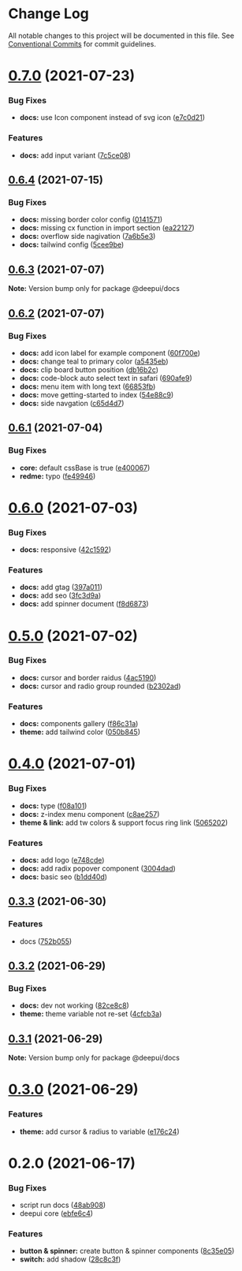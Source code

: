 # Change Log

All notable changes to this project will be documented in this file.
See [Conventional Commits](https://conventionalcommits.org) for commit guidelines.

# [0.7.0](https://github.com/deepecom/deepui/compare/@deepui/docs@0.6.4...@deepui/docs@0.7.0) (2021-07-23)


### Bug Fixes

* **docs:** use Icon component instead of svg icon ([e7c0d21](https://github.com/deepecom/deepui/commit/e7c0d21d2999338a4e621bdd7d0e80e2ca7ab725))


### Features

* **docs:** add input variant ([7c5ce08](https://github.com/deepecom/deepui/commit/7c5ce08a83c2df3b30f0322a4fd2505b1e704b7e))





## [0.6.4](https://github.com/deepecom/deepui/compare/@deepui/docs@0.6.3...@deepui/docs@0.6.4) (2021-07-15)


### Bug Fixes

* **docs:** missing border color config ([0141571](https://github.com/deepecom/deepui/commit/0141571d396c0a7a422263b979a74e7e8555676e))
* **docs:** missing cx function in import section ([ea22127](https://github.com/deepecom/deepui/commit/ea221279328e0f96fbeefb908a772bf09dfb0140))
* **docs:** overflow side nagivation ([7a6b5e3](https://github.com/deepecom/deepui/commit/7a6b5e3f6021c6140cea10eba3b489ba224045ba))
* **docs:** tailwind config ([5cee9be](https://github.com/deepecom/deepui/commit/5cee9be973ee373f6ac0b88e2a000431bd26b735))





## [0.6.3](https://github.com/deepecom/deepui/compare/@deepui/docs@0.6.2...@deepui/docs@0.6.3) (2021-07-07)

**Note:** Version bump only for package @deepui/docs





## [0.6.2](https://github.com/deepecom/deepui/compare/@deepui/docs@0.6.1...@deepui/docs@0.6.2) (2021-07-07)


### Bug Fixes

* **docs:** add icon label for example component ([60f700e](https://github.com/deepecom/deepui/commit/60f700e93082d491ef8aacd7ca0159288db84ad8))
* **docs:** change teal to primary color ([a5435eb](https://github.com/deepecom/deepui/commit/a5435ebe05c8e91e9edfff68c6c93e83f1d27f05))
* **docs:** clip board button position ([db16b2c](https://github.com/deepecom/deepui/commit/db16b2c05162558f2f4910180cdb9d4589de9b9f))
* **docs:** code-block auto select text in safari ([690afe9](https://github.com/deepecom/deepui/commit/690afe9f4aef8f664360741d5011d8255d171e32))
* **docs:** menu item with long text ([66853fb](https://github.com/deepecom/deepui/commit/66853fb2814a116ca1295499254ce320b6d8a1bd))
* **docs:** move getting-started to index ([54e88c9](https://github.com/deepecom/deepui/commit/54e88c992c2c171aafcd2bedf04ee1acb42ff732))
* **docs:** side navgation ([c65d4d7](https://github.com/deepecom/deepui/commit/c65d4d74519bbd96428a7e85292ab373f309d09b))





## [0.6.1](https://github.com/deepecom/deepui/compare/@deepui/docs@0.6.0...@deepui/docs@0.6.1) (2021-07-04)


### Bug Fixes

* **core:** default cssBase is true ([e400067](https://github.com/deepecom/deepui/commit/e40006768edbcd6a83dab977a937efe35cae05a9))
* **redme:** typo ([fe49946](https://github.com/deepecom/deepui/commit/fe49946f340c9fa5d916eb33192d78ecfbd44c07))





# [0.6.0](https://github.com/deepecom/deepui/compare/@deepui/docs@0.5.0...@deepui/docs@0.6.0) (2021-07-03)


### Bug Fixes

* **docs:** responsive ([42c1592](https://github.com/deepecom/deepui/commit/42c1592df6b0cf45c55d18885b6a9f22d50c722f))


### Features

* **docs:** add gtag ([397a011](https://github.com/deepecom/deepui/commit/397a011c2fc32bb147cf4e813a6cb21d6bc16525))
* **docs:** add seo ([3fc3d9a](https://github.com/deepecom/deepui/commit/3fc3d9aa8786b08c0138091276dc3c15c9e877ba))
* **docs:** add spinner document ([f8d6873](https://github.com/deepecom/deepui/commit/f8d68739d32e854737d86f166a1ea7c3913367ae))





# [0.5.0](https://github.com/deepecom/deepui/compare/@deepui/docs@0.4.0...@deepui/docs@0.5.0) (2021-07-02)


### Bug Fixes

* **docs:** cursor and border raidus ([4ac5190](https://github.com/deepecom/deepui/commit/4ac5190ed830c92e2feea28aa0e4b536eea1cec6))
* **docs:** cursor and radio group rounded ([b2302ad](https://github.com/deepecom/deepui/commit/b2302ad2c2ea77d03df4f93d8a235a66c52f9fe2))


### Features

* **docs:** components gallery ([f86c31a](https://github.com/deepecom/deepui/commit/f86c31ab0c2e0b8be952748d0eb4d51d5049c02e))
* **theme:** add tailwind color ([050b845](https://github.com/deepecom/deepui/commit/050b845bf6dc4d5c999d212ce69378e389a49a74))





# [0.4.0](https://github.com/deepecom/deepui/compare/@deepui/docs@0.3.3...@deepui/docs@0.4.0) (2021-07-01)


### Bug Fixes

* **docs:** type ([f08a101](https://github.com/deepecom/deepui/commit/f08a1013d91b4b0cba40161f3af3800888097a3a))
* **docs:** z-index menu component ([c8ae257](https://github.com/deepecom/deepui/commit/c8ae257479c302d00e0fa7376684003c00dba30e))
* **theme & link:** add tw colors & support focus ring link ([5065202](https://github.com/deepecom/deepui/commit/5065202c07616ad1b69e0b07f9391e395e55f409))


### Features

* **docs:** add logo ([e748cde](https://github.com/deepecom/deepui/commit/e748cdea8c076add396f43a61c2b2f20dda73745))
* **docs:** add radix popover component ([3004dad](https://github.com/deepecom/deepui/commit/3004dad509cbf3519817f97fdb76b7843242c3b1))
* **docs:** basic seo ([b1dd40d](https://github.com/deepecom/deepui/commit/b1dd40d1d58228d6ccc3e433404f0616429fd269))





## [0.3.3](https://github.com/deepecom/deepui/compare/@deepui/docs@0.3.2...@deepui/docs@0.3.3) (2021-06-30)


### Features

* docs ([752b055](https://github.com/deepecom/deepui/commit/752b055c0041b8762630cd0b5eef695fcad6a887))





## [0.3.2](https://github.com/deepecom/deepui/compare/@deepui/docs@0.3.1...@deepui/docs@0.3.2) (2021-06-29)


### Bug Fixes

* **docs:** dev not working ([82ce8c8](https://github.com/deepecom/deepui/commit/82ce8c8f5253a44d1a936491f1c62d7375d9e2da))
* **theme:** theme variable not re-set ([4cfcb3a](https://github.com/deepecom/deepui/commit/4cfcb3ab9c674f958af6b272a9390b750b0564b1))





## [0.3.1](https://github.com/deepecom/deepui/compare/@deepui/docs@0.3.0...@deepui/docs@0.3.1) (2021-06-29)

**Note:** Version bump only for package @deepui/docs





# [0.3.0](https://github.com/deepecom/deepui/compare/@deepui/docs@0.2.0...@deepui/docs@0.3.0) (2021-06-29)


### Features

* **theme:** add cursor & radius to variable ([e176c24](https://github.com/deepecom/deepui/commit/e176c24def39299f62b6352183c174d1f3a1bc69))





# 0.2.0 (2021-06-17)


### Bug Fixes

* script run docs ([48ab908](https://github.com/deepecom/deepui/commit/48ab9080c88d398903815e7fbe172ad87f68d35a))
* deepui core ([ebfe6c4](https://github.com/deepecom/deepui/commit/ebfe6c4e85354ceb73d38fa0c1768c2e678f257d))


### Features

* **button & spinner:** create button & spinner components ([8c35e05](https://github.com/deepecom/deepui/commit/8c35e05965c805e696b81c81bcd49ad36042d04c))
* **switch:** add shadow ([28c8c3f](https://github.com/deepecom/deepui/commit/28c8c3f8121476ba9e8582dc107a02aabce6869b))

